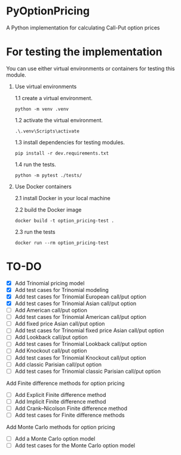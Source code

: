 # PyOptionPricing
A Python implementation for calculating Call-Put option prices

# For testing the implementation
You can use either virtual environments or containers for testing this module.

1. Use virtual environments
    
    1.1 create a virtual environment.
    ```
    python -m venv .venv
    ```
    1.2 activate the virtual environment.
    ```
    .\.venv\Scripts\activate
    ```
    1.3 install dependencies for testing modules.
    ```
    pip install -r dev.requirements.txt
    ```
    1.4 run the tests.
    ```
    python -m pytest ./tests/
    ```
2. Use Docker containers

    2.1 install Docker in your local machine

    2.2 build the Docker image
    ```
    docker build -t option_pricing-test .
    ```
    2.3 run the tests 
    ```
    docker run --rm option_pricing-test
    ```

# TO-DO
- [x] Add Trinomial pricing model
- [x] Add test cases for Trinomial modeling
- [x] Add test cases for Trinomial European call/put option
- [x] Add test cases for Trinomial Asian call/put option
- [ ] Add American call/put option
- [ ] Add test cases for Trinomial American call/put option
- [ ] Add fixed price Asian call/put option
- [ ] Add test cases for Trinomial fixed price Asian call/put option
- [ ] Add Lookback call/put option
- [ ] Add test cases for Trinomial Lookback call/put option
- [ ] Add Knockout call/put option
- [ ] Add test cases for Trinomial Knockout call/put option
- [ ] Add classic Parisian call/put option
- [ ] Add test cases for Trinomial classic Parisian call/put option

Add Finite difference methods for option pricing
- [ ] Add Explicit Finite difference method
- [ ] Add Implicit Finite difference method
- [ ] Add Crank–Nicolson Finite difference method
- [ ] Add test cases for Finite difference methods

Add Monte Carlo methods for option pricing
- [ ] Add a Monte Carlo option model
- [ ] Add test cases for the Monte Carlo option model 
